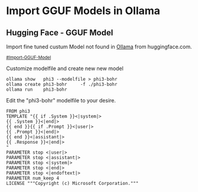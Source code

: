 # Import GGUF Models in Ollama
## Hugging Face - GGUF Model
Import fine tuned custum Model not found in [Ollama](https://ollama.com/library) from huggingface.com.

<sub>[#Import-GGUF-Model](https://www.youtube.com/watch?v=3BnnsQCmgLo)

Customize modelfile and create new new model
```
ollama show   phi3 --modelfile > phi3-bohr
ollama create phi3-bohr     -f ./phi3-bohr
ollama run    phi3-bohr
```
Edit the "phi3-bohr" modelfile to your desire.
```
FROM phi3
TEMPLATE "{{ if .System }}<|system|>
{{ .System }}<|end|>
{{ end }}{{ if .Prompt }}<|user|>
{{ .Prompt }}<|end|>
{{ end }}<|assistant|>
{{ .Response }}<|end|>
"
PARAMETER stop <|user|>
PARAMETER stop <|assistant|>
PARAMETER stop <|system|>
PARAMETER stop <|end|>
PARAMETER stop <|endoftext|>
PARAMETER num_keep 4
LICENSE """Copyright (c) Microsoft Corporation."""
```
